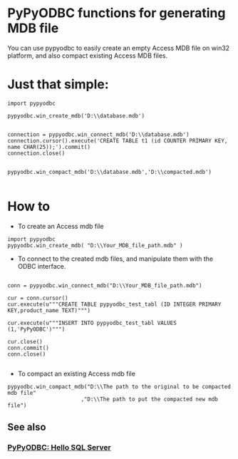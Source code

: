 # PyPyODBC functions for generating MDB file  #

You can use pypyodbc to easily create an empty Access MDB file on win32 platform, and also compact existing Access MDB files.


# Just that simple: #

```
import pypyodbc 
             
pypyodbc.win_create_mdb('D:\\database.mdb')


connection = pypyodbc.win_connect_mdb('D:\\database.mdb')
connection.cursor().execute('CREATE TABLE t1 (id COUNTER PRIMARY KEY, name CHAR(25));').commit()
connection.close()


pypyodbc.win_compact_mdb('D:\\database.mdb','D:\\compacted.mdb')


```


# How to #

  * To create an Access mdb file

```
import pypyodbc
pypyodbc.win_create_mdb( "D:\\Your_MDB_file_path.mdb" )
```

  * To connect to the created mdb files, and manipulate them with the ODBC interface.


```

conn = pypyodbc.win_connect_mdb("D:\\Your_MDB_file_path.mdb")  

cur = conn.cursor()
cur.execute(u"""CREATE TABLE pypyodbc_test_tabl (ID INTEGER PRIMARY KEY,product_name TEXT)""")

cur.execute(u"""INSERT INTO pypyodbc_test_tabl VALUES (1,'PyPyODBC')""")

cur.close()
conn.commit()
conn.close()
   

```


  * To compact an existing Access mdb file

```
pypyodbc.win_compact_mdb("D:\\The path to the original to be compacted mdb file"
                       ,"D:\\The path to put the compacted new mdb file")
```

## See also ##
### [PyPyODBC: Hello SQL Server](https://code.google.com/p/pypyodbc/wiki/A_HelloWorld_sample_to_access_mssql_with_python) ###